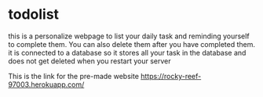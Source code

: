 # todolist
this is a personalize webpage to list your daily task and reminding yourself to complete them.
You can also delete them after you have completed them.
it is connected to a database so it stores all your task in the database and does not get deleted when you restart your server

This is the link for the pre-made website
https://rocky-reef-97003.herokuapp.com/
